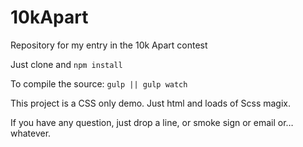 # 10kApart
Repository for my entry in the 10k Apart contest 


Just clone and ```npm install```

To compile the source: ```gulp || gulp watch```

This project is a CSS only demo. Just html and loads of Scss magix. 

If you have any question, just drop a line, or smoke sign or email or… whatever. 